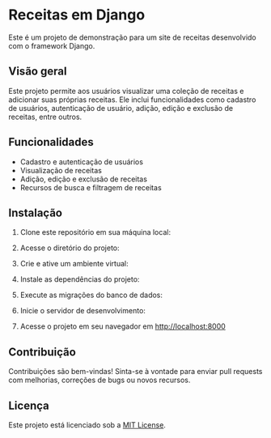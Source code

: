 # Receitas em Django

Este é um projeto de demonstração para um site de receitas desenvolvido com o framework Django.

## Visão geral

Este projeto permite aos usuários visualizar uma coleção de receitas e adicionar suas próprias receitas. Ele inclui funcionalidades como cadastro de usuários, autenticação de usuário, adição, edição e exclusão de receitas, entre outros.

## Funcionalidades

- Cadastro e autenticação de usuários
- Visualização de receitas
- Adição, edição e exclusão de receitas
- Recursos de busca e filtragem de receitas

## Instalação

1. Clone este repositório em sua máquina local:


2. Acesse o diretório do projeto:


3. Crie e ative um ambiente virtual:


4. Instale as dependências do projeto:


5. Execute as migrações do banco de dados:


6. Inicie o servidor de desenvolvimento:


7. Acesse o projeto em seu navegador em [http://localhost:8000](http://localhost:8000)

## Contribuição

Contribuições são bem-vindas! Sinta-se à vontade para enviar pull requests com melhorias, correções de bugs ou novos recursos.

## Licença

Este projeto está licenciado sob a [MIT License](LICENSE).
